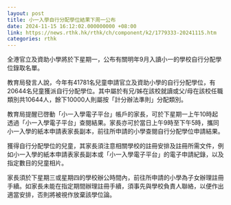 ```yaml
---
layout: post
title: 小一入學自行分配學位結果下周一公布
date: 2024-11-15 16:12:02.000000000 +08:00
link: https://news.rthk.hk/rthk/ch/component/k2/1779333-20241115.htm
categories: rthk
---
```


全港官立及資助小學將於下星期一，公布有關明年9月入讀小一的學校自行分配學位錄取名單。

教育局發言人說，今年有41781名兒童申請官立及資助小學的自行分配學位，有20644名兒童獲派自行分配學位。其中屬於有兄/姊在該校就讀或父/母在該校任職類別共10644人，餘下10000人則屬按「計分辦法準則」分配類別。

教育局提醒已啓動「小一入學電子平台」帳戶的家長，可於下星期一上午10時起透過「小一入學電子平台」查閱結果。家長亦可於當日上午9時至下午5時，攜同小一入學的紙本申請表家長副本，前往所申請的小學查閱自行分配學位申請結果。

獲得自行分配學位的兒童，其家長須注意相關學校的註冊安排及註冊所需文件，例如小一入學的紙本申請表家長副本或「小一入學電子平台」的電子申請紀錄，以及指定數目的兒童相片。

家長須於下星期三或星期四的學校辦公時間內，前往所申請的小學為子女辦理註冊手續。如家長未能在指定期間辦理註冊手續，須事先與學校負責人聯絡，以便作出適當安排，否則將被視作放棄該學位論。
